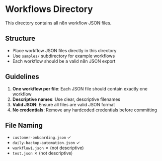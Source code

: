 # Workflows Directory

This directory contains all n8n workflow JSON files.

## Structure

- Place workflow JSON files directly in this directory
- Use `samples/` subdirectory for example workflows
- Each workflow should be a valid n8n JSON export

## Guidelines

1. **One workflow per file**: Each JSON file should contain exactly one workflow
2. **Descriptive names**: Use clear, descriptive filenames
3. **Valid JSON**: Ensure all files are valid JSON format
4. **No credentials**: Remove any hardcoded credentials before committing

## File Naming

- `customer-onboarding.json` ✓
- `daily-backup-automation.json` ✓
- `workflow1.json` ✗ (not descriptive)
- `test.json` ✗ (not descriptive)